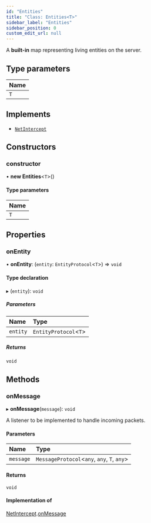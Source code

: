 ```yaml
---
id: "Entities"
title: "Class: Entities<T>"
sidebar_label: "Entities"
sidebar_position: 0
custom_edit_url: null
---
```


A **built-in** map representing living entities on the server.

## Type parameters

| Name |
| :------ |
| `T` |

## Implements

- [`NetIntercept`](../interfaces/NetIntercept.md)

## Constructors

### constructor

• **new Entities**<`T`\>()

#### Type parameters

| Name |
| :------ |
| `T` |

## Properties

### onEntity

• **onEntity**: (`entity`: `EntityProtocol`<`T`\>) => `void`

#### Type declaration

▸ (`entity`): `void`

##### Parameters

| Name | Type |
| :------ | :------ |
| `entity` | `EntityProtocol`<`T`\> |

##### Returns

`void`

## Methods

### onMessage

▸ **onMessage**(`message`): `void`

A listener to be implemented to handle incoming packets.

#### Parameters

| Name | Type |
| :------ | :------ |
| `message` | `MessageProtocol`<`any`, `any`, `T`, `any`\> |

#### Returns

`void`

#### Implementation of

[NetIntercept](../interfaces/NetIntercept.md).[onMessage](../interfaces/NetIntercept.md#onmessage-16)
